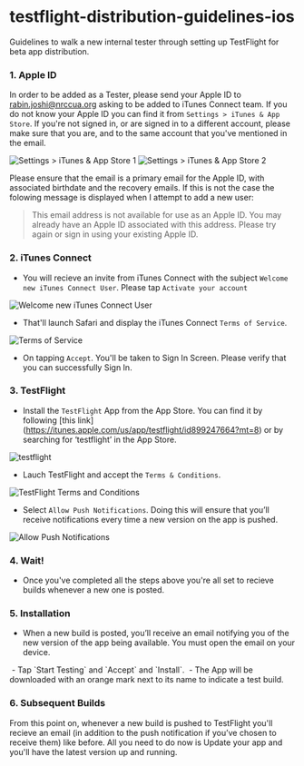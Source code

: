 # testflight-distribution-guidelines-ios
Guidelines to walk a new internal tester through setting up TestFlight for beta app distribution. 

### 1. Apple ID
In order to be added as a Tester, please send your Apple ID to rabin.joshi@nrccua.org asking to be added to iTunes Connect team. If you do not know your Apple ID you can find it from `Settings > iTunes & App Store`. If you're not signed in, or are signed in to a different account, please make sure that you are, and to the same account that you've mentioned in the email.

![Settings > iTunes & App Store 1](https://github.com/nrccua/testflight-distribution-guidelines-ios/blob/master/images/IMG_0074.PNG) ![Settings > iTunes & App Store 2](https://github.com/nrccua/testflight-distribution-guidelines-ios/blob/master/images/IMG_0075.PNG)

Please ensure that the email is a primary email for the Apple ID, with associated birthdate and the recovery emails. If this is not the case the folowing message is displayed when I attempt to add a new user: 
> This email address is not available for use as an Apple ID.
> You may already have an Apple ID associated with this address. 
> Please try again or sign in using your existing Apple ID.

### 2. iTunes Connect

- You will recieve an invite from iTunes Connect with the subject `Welcome new iTunes Connect User`. Please tap `Activate your account`


![Welcome new iTunes Connect User](https://github.com/nrccua/testflight-distribution-guidelines-ios/blob/master/images/IMG_0072.PNG)


- That'll launch Safari and display the iTunes Connect `Terms of Service`.

![Terms of Service](https://github.com/nrccua/testflight-distribution-guidelines-ios/blob/master/images/IMG_0073.PNG)


- On tapping `Accept`. You'll be taken to Sign In Screen. Please verify that you can successfully Sign In. 

### 3. TestFlight

- Install the `TestFlight` App from the App Store. You can find it by following [this link] (https://itunes.apple.com/us/app/testflight/id899247664?mt=8) or by searching for ‘testflight’ in the App Store. 

![testflight](https://github.com/nrccua/testflight-distribution-guidelines-ios/blob/master/images/IMG_0076.PNG)

- Lauch TestFlight and accept the `Terms & Conditions`.

![TestFlight Terms and Conditions](https://github.com/nrccua/testflight-distribution-guidelines-ios/blob/master/images/IMG_0079.PNG)

- Select `Allow Push Notifications`. Doing this will ensure that you’ll receive notifications every time a new version on the app is pushed.

![Allow Push Notifications](https://github.com/nrccua/testflight-distribution-guidelines-ios/blob/master/images/IMG_0080.PNG)

### 4. Wait!

- Once you've completed all the steps above you're all set to recieve builds whenever a new one is posted.

### 5. Installation

- When a new build is posted, you’ll receive an email notifying you of the new version of the app being available. You must open the email on your device.
<img>
- Tap `Start Testing` and `Accept` and `Install`. 
<img>
- The App will be downloaded with an orange mark next to its name to indicate a test build.

### 6. Subsequent Builds

From this point on, whenever a new build is pushed to TestFlight you'll recieve an email (in addition to the push notification if you’ve chosen to receive them) like before. All you need to do now is Update your app and you'll have the latest version up and running. 

